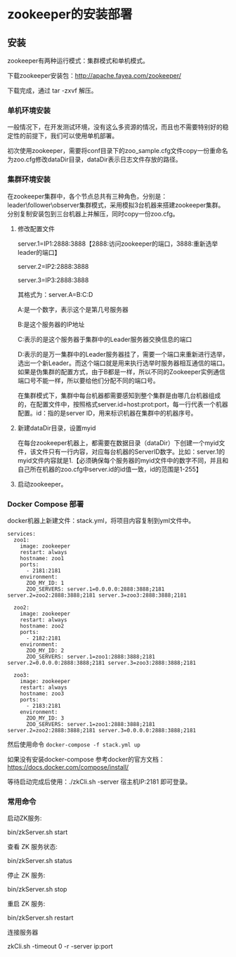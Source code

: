# zookeeper的安装部署

## 安装

zookeeper有两种运行模式：集群模式和单机模式。

下载zookeeper安装包：http://apache.fayea.com/zookeeper/

下载完成，通过 tar -zxvf 解压。

### 单机环境安装

一般情况下，在开发测试环境，没有这么多资源的情况，而且也不需要特别好的稳定性的前提下，我们可以使用单机部署。

初次使用zookeeper，需要将conf目录下的zoo_sample.cfg文件copy一份重命名为zoo.cfg修改dataDir目录，dataDir表示日志文件存放的路径。

### 集群环境安装

在zookeeper集群中，各个节点总共有三种角色，分别是：leader\follower\observer集群模式，采用模拟3台机器来搭建zookeeper集群。分别复制安装包到三台机器上并解压，同时copy一份zoo.cfg。

1. 修改配置文件

   server.1=IP1:2888:3888【2888:访问zookeeper的端口，3888:重新选举leader的端口】

   server.2=IP2:2888:3888

   server.3=IP3:2888:3888

   其格式为：server.A=B:C:D

   A:是一个数字，表示这个是第几号服务器

   B:是这个服务器的IP地址

   C:表示的是这个服务器于集群中的Leader服务器交换信息的端口

   D:表示的是万一集群中的Leader服务器挂了，需要一个端口来重新进行选举，选出一个新Leader。而这个端口就是用来执行选举时服务器相互通信的端口。如果是伪集群的配置方式，由于B都是一样，所以不同的Zookeeper实例通信端口号不能一样，所以要给他们分配不同的端口号。

   在集群模式下，集群中每台机器都需要感知到整个集群是由哪几台机器组成的，在配置文件中，按照格式server.id=host:prot:port，每一行代表一个机器配置。id：指的是server ID，用来标识机器在集群中的机器序号。

2. 新建dataDir目录，设置myid

   在每台zookeeper机器上，都需要在数据目录（dataDir）下创建一个myid文件，该文件只有一行内容，对应每台机器的ServerID数字。比如：server.1的myid文件内容就是1.【必须确保每个服务器的myid文件中的数字不同，并且和自己所在机器的zoo.cfg中server.id的id值一致，id的范围是1-255】

3. 启动zookeeper。

### Docker Compose 部署

docker机器上新建文件：stack.yml，将项目内容复制到yml文件中。

```
services:
  zoo1:
    image: zookeeper
    restart: always
    hostname: zoo1
    ports:
      - 2181:2181
    environment:
      ZOO_MY_ID: 1
      ZOO_SERVERS: server.1=0.0.0.0:2888:3888;2181 server.2=zoo2:2888:3888;2181 server.3=zoo3:2888:3888;2181

  zoo2:
    image: zookeeper
    restart: always
    hostname: zoo2
    ports:
      - 2182:2181
    environment:
      ZOO_MY_ID: 2
      ZOO_SERVERS: server.1=zoo1:2888:3888;2181 server.2=0.0.0.0:2888:3888;2181 server.3=zoo3:2888:3888;2181

  zoo3:
    image: zookeeper
    restart: always
    hostname: zoo3
    ports:
      - 2183:2181
    environment:
      ZOO_MY_ID: 3
      ZOO_SERVERS: server.1=zoo1:2888:3888;2181 server.2=zoo2:2888:3888;2181 server.3=0.0.0.0:2888:3888;2181
```

然后使用命令 ```docker-compose -f stack.yml up```

如果没有安装docker-compose 参考docker的官方文档：https://docs.docker.com/compose/install/

等待启动完成后使用：./zkCli.sh -server 宿主机IP:2181 即可登录。

### 常用命令

启动ZK服务: 

bin/zkServer.sh start 

查看 ZK 服务状态: 

bin/zkServer.sh status 

停止 ZK 服务: 

bin/zkServer.sh stop 

重启 ZK 服务: 

bin/zkServer.sh restart 

连接服务器 

zkCli.sh -timeout 0 -r -server ip:port 

